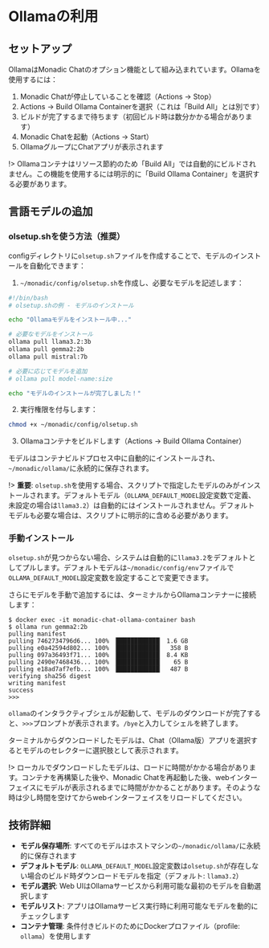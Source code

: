 # Ollamaの利用

## セットアップ

OllamaはMonadic Chatのオプション機能として組み込まれています。Ollamaを使用するには：

1. Monadic Chatが停止していることを確認（Actions → Stop）
2. Actions → Build Ollama Containerを選択（これは「Build All」とは別です）
3. ビルドが完了するまで待ちます（初回ビルド時は数分かかる場合があります）
4. Monadic Chatを起動（Actions → Start）
5. OllamaグループにChatアプリが表示されます

!> Ollamaコンテナはリソース節約のため「Build All」では自動的にビルドされません。この機能を使用するには明示的に「Build Ollama Container」を選択する必要があります。

## 言語モデルの追加

### olsetup.shを使う方法（推奨）

configディレクトリに`olsetup.sh`ファイルを作成することで、モデルのインストールを自動化できます：

1. `~/monadic/config/olsetup.sh`を作成し、必要なモデルを記述します：

```bash
#!/bin/bash
# olsetup.shの例 - モデルのインストール

echo "Ollamaモデルをインストール中..."

# 必要なモデルをインストール
ollama pull llama3.2:3b
ollama pull gemma2:2b
ollama pull mistral:7b

# 必要に応じてモデルを追加
# ollama pull model-name:size

echo "モデルのインストールが完了しました！"
```

2. 実行権限を付与します：
```bash
chmod +x ~/monadic/config/olsetup.sh
```

3. Ollamaコンテナをビルドします（Actions → Build Ollama Container）

モデルはコンテナビルドプロセス中に自動的にインストールされ、`~/monadic/ollama/`に永続的に保存されます。

!> **重要**: `olsetup.sh`を使用する場合、スクリプトで指定したモデルのみがインストールされます。デフォルトモデル（`OLLAMA_DEFAULT_MODEL`設定変数で定義、未設定の場合は`llama3.2`）は自動的にはインストールされません。デフォルトモデルも必要な場合は、スクリプトに明示的に含める必要があります。

### 手動インストール

`olsetup.sh`が見つからない場合、システムは自動的に`llama3.2`をデフォルトとしてプルします。デフォルトモデルは`~/monadic/config/env`ファイルで`OLLAMA_DEFAULT_MODEL`設定変数を設定することで変更できます。

さらにモデルを手動で追加するには、ターミナルからOllamaコンテナーに接続します：


```shell
$ docker exec -it monadic-chat-ollama-container bash
$ ollama run gemma2:2b
pulling manifest
pulling 7462734796d6... 100% ▕████████████▏ 1.6 GB
pulling e0a42594d802... 100% ▕████████████▏  358 B
pulling 097a36493f71... 100% ▕████████████▏ 8.4 KB
pulling 2490e7468436... 100% ▕████████████▏   65 B
pulling e18ad7af7efb... 100% ▕████████████▏  487 B
verifying sha256 digest
writing manifest
success
>>>
```

`ollama`のインタラクティブシェルが起動して、モデルのダウンロードが完了すると、`>>>`プロンプトが表示されます。`/bye`と入力してシェルを終了します。

ターミナルからダウンロードしたモデルは、Chat（Ollama版）アプリを選択するとモデルのセレクターに選択肢として表示されます。

!> ローカルでダウンロードしたモデルは、ロードに時間がかかる場合があります。コンテナを再構築した後や、Monadic Chatを再起動した後、webインターフェイスにモデルが表示されるまでに時間がかかることがあります。そのような時は少し時間を空けてからwebインターフェイスをリロードしてください。

## 技術詳細

- **モデル保存場所**: すべてのモデルはホストマシンの`~/monadic/ollama/`に永続的に保存されます
- **デフォルトモデル**: `OLLAMA_DEFAULT_MODEL`設定変数は`olsetup.sh`が存在しない場合のビルド時ダウンロードモデルを指定（デフォルト: `llama3.2`）
- **モデル選択**: Web UIはOllamaサービスから利用可能な最初のモデルを自動選択します
- **モデルリスト**: アプリはOllamaサービス実行時に利用可能なモデルを動的にチェックします
- **コンテナ管理**: 条件付きビルドのためにDockerプロファイル（profile: `ollama`）を使用します

